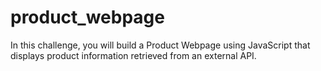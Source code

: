 # product_webpage
In this challenge, you will build a Product Webpage using JavaScript that displays product information retrieved from an external API.
